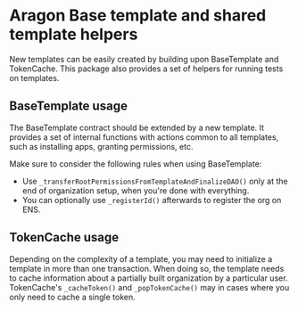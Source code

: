 # Aragon Base template and shared template helpers

New templates can be easily created by building upon BaseTemplate and TokenCache. This package also provides a set of helpers for running tests on templates.

## BaseTemplate usage

The BaseTemplate contract should be extended by a new template. It provides a set of internal functions with actions common to all templates, such as installing apps, granting permissions, etc.

Make sure to consider the following rules when using BaseTemplate:
* Use `_transferRootPermissionsFromTemplateAndFinalizeDAO()` only at the end of organization setup, when you're done with everything.
* You can optionally use `_registerId()` afterwards to register the org on ENS.

## TokenCache usage

Depending on the complexity of a template, you may need to initialize a template in more than one transaction. When doing so, the template needs to cache information about a partially built organization by a particular user. TokenCache's `_cacheToken()` and `_popTokenCache()` may in cases where you only need to cache a single token.
